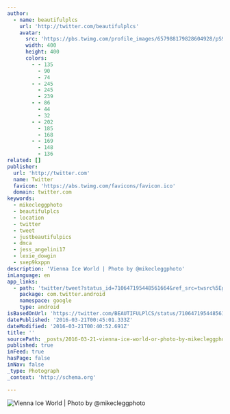 ```yaml
---
author:
  - name: beautifulplcs
    url: 'http://twitter.com/beautifulplcs'
    avatar:
      src: 'https://pbs.twimg.com/profile_images/657988179828604928/pS97oW_f_400x400.jpg'
      width: 400
      height: 400
      colors:
        - - 135
          - 90
          - 74
        - - 245
          - 245
          - 239
        - - 86
          - 44
          - 32
        - - 202
          - 185
          - 168
        - - 169
          - 148
          - 136
related: []
publisher:
  url: 'http://twitter.com'
  name: Twitter
  favicon: 'https://abs.twimg.com/favicons/favicon.ico'
  domain: twitter.com
keywords:
  - mikecleggphoto
  - beautifulplcs
  - location
  - twitter
  - tweet
  - justbeautifulpics
  - dmca
  - jess_angelini17
  - lexie_dowgin
  - sxep9kxppn
description: 'Vienna Ice World | Photo by @mikecleggphoto'
inLanguage: en
app_links:
  - path: 'twitter/tweet?status_id=710647195448561664&ref_src=twsrc%5Egoogle%7Ctwcamp%5Eandroidseo%7Ctwgr%5Estatus%7Ctwterm%5E710647195448561664'
    package: com.twitter.android
    namespace: google
    type: android
isBasedOnUrl: 'https://twitter.com/BEAUTIFULPlCS/status/710647195448561664?lang=en-gb'
datePublished: '2016-03-21T00:45:01.333Z'
dateModified: '2016-03-21T00:40:52.691Z'
title: ''
sourcePath: _posts/2016-03-21-vienna-ice-world-or-photo-by-mikecleggphoto.md
published: true
inFeed: true
hasPage: false
inNav: false
_type: Photograph
_context: 'http://schema.org'

---
```

![Vienna Ice World | Photo by @mikecleggphoto](https://pbs.twimg.com/media/Cdy527eW4AEXbKx.jpg:large)